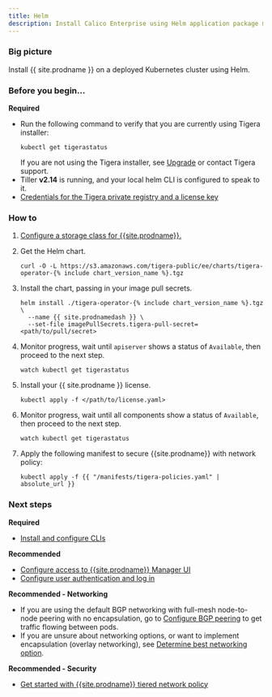 ```yaml
---
title: Helm
description: Install Calico Enterprise using Helm application package manager.
---
```


### Big picture

Install {{ site.prodname }} on a deployed Kubernetes cluster using Helm.

### Before you begin...

**Required**

- Run the following command to verify that you are currently using Tigera installer:
  ```
  kubectl get tigerastatus
  ```
  If you are not using the Tigera installer, see [Upgrade]({{site.baseurl}}/maintenance/upgrading) or contact Tigera support.
- Tiller **v2.14** is running, and your local helm CLI is configured to speak to it.
- [Credentials for the Tigera private registry and a license key]({{site.baseurl}}/getting-started/calico-enterprise)

### How to

1. [Configure a storage class for {{site.prodname}}.]({{site.baseurl}}/getting-started/create-storage)

1. Get the Helm chart.
   ```
   curl -O -L https://s3.amazonaws.com/tigera-public/ee/charts/tigera-operator-{% include chart_version_name %}.tgz
   ```
1. Install the chart, passing in your image pull secrets.
   ```
   helm install ./tigera-operator-{% include chart_version_name %}.tgz \
     --name {{ site.prodnamedash }} \
     --set-file imagePullSecrets.tigera-pull-secret=<path/to/pull/secret>
   ```
2. Monitor progress, wait until `apiserver` shows a status of `Available`, then proceed to the next step.
   ```
   watch kubectl get tigerastatus
   ``` 
3. Install your {{ site.prodname }} license.
   ```
   kubectl apply -f </path/to/license.yaml>
   ```
4. Monitor progress, wait until all components show a status of `Available`, then proceed to the next step.
   ```
   watch kubectl get tigerastatus
   ```
5. Apply the following manifest to secure {{site.prodname}} with network policy:
   ```
   kubectl apply -f {{ "/manifests/tigera-policies.yaml" | absolute_url }}
   ```

### Next steps

**Required**

- [Install and configure CLIs]({{site.baseurl}}/getting-started/clis/)

**Recommended**

- [Configure access to {{site.prodname}} Manager UI]({{site.baseurl}}/getting-started/cnx/access-the-manager)
- [Configure user authentication and log in]({{site.baseurl}}/getting-started/cnx/create-user-login)

**Recommended - Networking**

- If you are using the default BGP networking with full-mesh node-to-node peering with no encapsulation, go to [Configure BGP peering]({{site.baseurl}}/networking/bgp) to get traffic flowing between pods.
- If you are unsure about networking options, or want to implement encapsulation (overlay networking), see [Determine best networking option]({{site.baseurl}}/networking/determine-best-networking).

**Recommended - Security**

- [Get started with {{site.prodname}} tiered network policy]({{site.baseurl}}/security/tiered-policy)

